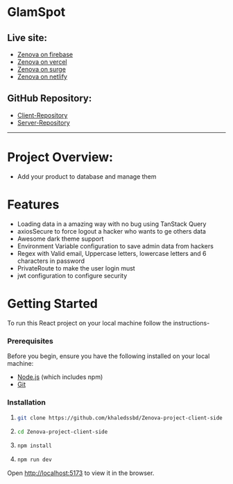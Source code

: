 # GlamSpot

## Live site:

- [Zenova on firebase](https://glamspot-khaled.web.app)
- [Zenova on vercel](https://glamspot-by-khaled.vercel.app)
- [Zenova on surge](https://glamspot-by-khaled.surge.sh)
- [Zenova on netlify](https://glamspot-by-khaled.netlify.app)

## GitHub Repository:

- [Client-Repository](https://github.com/khaledssbd/Zenova-project-client-side)
- [Server-Repository](https://github.com/khaledssbd/Zenova-project-server-side)

---

# Project Overview:

- Add your product to database and manage them

# Features

- Loading data in a amazing way with no bug using TanStack Query
- axiosSecure to force logout a hacker who wants to ge others data
- Awesome dark theme support
- Environment Variable configuration to save admin data from hackers
- Regex with Valid email, Uppercase letters, lowercase letters and 6 characters
  in password
- PrivateRoute to make the user login must
- jwt configuration to configure security


# Getting Started

To run this React project on your local machine follow the instructions-

### Prerequisites

Before you begin, ensure you have the following installed on your local machine:

- [Node.js](https://nodejs.org/en/download/) (which includes npm)
- [Git](https://git-scm.com/)

### Installation

1. ```bash
   git clone https://github.com/khaledssbd/Zenova-project-client-side
   ```

2. ```bash
   cd Zenova-project-client-side
   ```

3. ```bash
   npm install
   ```

4. ```bash
   npm run dev
   ```

Open [http://localhost:5173](http://localhost:5173) to view it in the browser.
